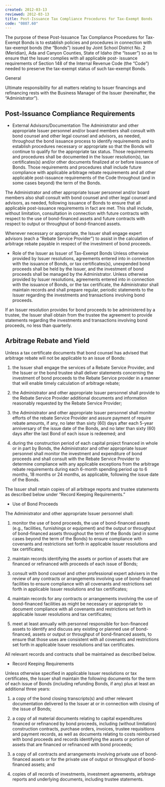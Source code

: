 ```yaml
---
created: 2012-03-13
reviewed: 2012-03-13
title: Post-Issuance Tax Compliance Procedures for Tax-Exempt Bonds
code: "0807.60"
---
```


The purpose of these Post-Issuance Tax Compliance Procedures for Tax-Exempt Bonds is to establish policies and procedures in connection with tax-exempt bonds (the “Bonds”) issued by Joint School District No. 2 (Meridian), Ada and Canyon Counties, State of Idaho (the “Issuer”) so as to ensure that the Issuer complies with all applicable post- issuance requirements of Section 148 of the Internal Revenue Code (the “Code”) needed to preserve the tax-exempt status of such tax-exempt Bonds.

General

Ultimate responsibility for all matters relating to Issuer financings and refinancing rests with the Business Manager of the Issuer (hereinafter, the “Administrator”).

## Post-Issuance Compliance Requirements

- External Advisors/Documentation The Administrator and other appropriate Issuer personnel and/or board members shall consult with bond counsel and other legal counsel and advisors, as needed, throughout the bond issuance process to identify requirements and to establish procedures necessary or appropriate so that the Bonds will continue to qualify for the appropriate tax status. Those requirements and procedures shall be documented in the Issuer resolution(s), tax certificates(s) and/or other documents finalized at or before issuance of Bonds. Those requirements and procedures shall include future compliance with applicable arbitrage rebate requirements and all other applicable post-issuance requirements of the Code throughout (and in some cases beyond) the term of the Bonds.

The Administrator and other appropriate Issuer personnel and/or board members also shall consult with bond counsel and other legal counsel and advisors, as needed, following issuance of Bonds to ensure that all applicable post-issuance requirements in fact are met. This shall include, without limitation, consultation in connection with future contracts with respect to the use of bond-financed assets and future contracts with respect to output or throughput of bond-financed assets.

Whenever necessary or appropriate, the Issuer shall engage expert advisors (each a “Rebate Service Provider”) to assist in the calculation of arbitrage rebate payable in respect of the investment of bond proceeds.

- Role of the Issuer as Issuer of Tax-Exempt Bonds Unless otherwise provided by Issuer resolutions, agreements entered into in connection with the issuance of Bonds, or tax certificates(s), unexpended bond proceeds shall be held by the Issuer, and the investment of bond proceeds shall be managed by the Administrator. Unless otherwise provided by Issuer resolutions, agreements entered into in connection with the issuance of Bonds, or the tax certificate, the Administrator shall maintain records and shall prepare regular, periodic statements to the Issuer regarding the investments and transactions involving bond proceeds.

If an Issuer resolution provides for bond proceeds to be administered by a trustee, the Issuer shall obtain from the trustee the agreement to provide statements regarding the investments and transactions involving bond proceeds, no less than quarterly.

## Arbitrage Rebate and Yield

Unless a tax certificate documents that bond counsel has advised that arbitrage rebate will not be applicable to an issue of Bonds:

1. the Issuer shall engage the services of a Rebate Service Provider, and the Issuer or the bond trustee shall deliver statements concerning the investment of bond proceeds to the Rebate Service provider in a manner that will enable timely calculation of arbitrage rebate;

1. the Administrator and other appropriate Issuer personnel shall provide to the Rebate Service Provider additional documents and information reasonably requested by the Rebate Service Provider;

1. the Administrator and other appropriate Issuer personnel shall monitor efforts of the rebate Service Provider and assure payment of require rebate amounts, if any, no later than sixty (60) days after each 5-year anniversary of the issue date of the Bonds, and no later than sixty (60) days after the last Bond of each issue is redeemed; and

1. during the construction period of each capital project financed in whole or in part by Bonds, the Administrator and other appropriate Issuer personnel shall monitor the investment and expenditure of bond proceeds and shall consult with the Rebate Service Provider to determine compliance with any applicable exceptions from the arbitrage rebate requirements during each 6-month spending period up to 6 months, 18 months or 24 months, as applicable, following the issue date of the Bonds.

The Issuer shall retain copies of all arbitrage reports and trustee statements as described below under “Record Keeping Requirements.”

- Use of Bond Proceeds

The Administrator and other appropriate Issuer personnel shall:

1. monitor the use of bond proceeds, the use of bond-financed assets (e.g., facilities, furnishings or equipment) and the output or throughput of bond-financed assets throughout the term of the Bonds (and in some cases beyond the term of the Bonds) to ensure compliance with covenants and restrictions set forth in applicable Issuer resolutions and tax certificates;

1. maintain records identifying the assets or portion of assets that are financed or refinanced with proceeds of each issue of Bonds;

1. consult with bond counsel and other professional expert advisers in the review of any contracts or arrangements involving use of bond-financed facilities to ensure compliance with all covenants and restrictions set forth in applicable Issuer resolutions and tax certificates;

1. maintain records for any contracts or arrangements involving the use of bond-financed facilities as might be necessary or appropriate to document compliance with all covenants and restrictions set forth in applicable Issuer resolutions and tax certificates;

1. meet at least annually with personnel responsible for bon-financed assets to identify and discuss any existing or planned use of bond-financed, assets or output or throughput of bond-financed assets, to ensure that those uses are consistent with all covenants and restrictions set forth in applicable Issuer resolutions and tax certificates.

All relevant records and contracts shall be maintained as described below.

- Record Keeping Requirements

Unless otherwise specified in applicable Issuer resolutions or tax certificates, the Issuer shall maintain the following documents for the term of each issue of Bonds (including refunding Bonds, if any) plus at least an additional three years:

1. a copy of the bond closing transcripts(s) and other relevant documentation delivered to the Issuer at or in connection with closing of the issue of Bonds;

1. a copy of all material documents relating to capital expenditures financed or refinanced by bond proceeds, including (without limitation) construction contracts, purchase orders, invoices, trustee requisitions and payment records, as well as documents relating to costs reimbursed with bond proceeds and records identifying the assets or portion of assets that are financed or refinanced with bond proceeds;

1. a copy of all contracts and arrangements involving private use of bond-financed assets or for the private use of output or throughput of bond-financed assets; and

1. copies of all records of investments, investment agreements, arbitrage reports and underlying documents, including trustee statements.

